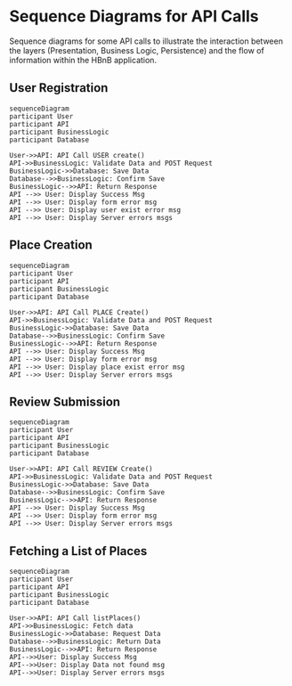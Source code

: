 # Sequence Diagrams for API Calls

Sequence diagrams for some API calls to illustrate the interaction between the layers (Presentation, Business Logic, Persistence) and the flow of information within the HBnB application.

## User Registration

```mermaid
sequenceDiagram
participant User
participant API
participant BusinessLogic
participant Database

User->>API: API Call USER create()
API->>BusinessLogic: Validate Data and POST Request
BusinessLogic->>Database: Save Data
Database-->>BusinessLogic: Confirm Save
BusinessLogic-->>API: Return Response
API -->> User: Display Success Msg
API -->> User: Display form error msg
API -->> User: Display user exist error msg
API -->> User: Display Server errors msgs
```

## Place Creation

```mermaid
sequenceDiagram
participant User
participant API
participant BusinessLogic
participant Database

User->>API: API Call PLACE Create()
API->>BusinessLogic: Validate Data and POST Request
BusinessLogic->>Database: Save Data
Database-->>BusinessLogic: Confirm Save
BusinessLogic-->>API: Return Response
API -->> User: Display Success Msg
API -->> User: Display form error msg
API -->> User: Display place exist error msg
API -->> User: Display Server errors msgs
```

## Review Submission

```mermaid
sequenceDiagram
participant User
participant API
participant BusinessLogic
participant Database

User->>API: API Call REVIEW Create()
API->>BusinessLogic: Validate Data and POST Request
BusinessLogic->>Database: Save Data
Database-->>BusinessLogic: Confirm Save
BusinessLogic-->>API: Return Response
API -->> User: Display Success Msg
API -->> User: Display form error msg
API -->> User: Display Server errors msgs
```

## Fetching a List of Places

```mermaid
sequenceDiagram
participant User
participant API
participant BusinessLogic
participant Database

User->>API: API Call listPlaces()
API->>BusinessLogic: Fetch data
BusinessLogic->>Database: Request Data
Database-->>BusinessLogic: Return Data
BusinessLogic-->>API: Return Response
API-->>User: Display Success Msg
API-->>User: Display Data not found msg
API-->>User: Display Server errors msgs
```
